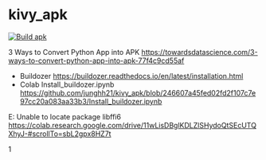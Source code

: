 # kivy_apk

[![Build apk](https://github.com/junghh21/kivy_apk/actions/workflows/main.yml/badge.svg)](https://github.com/junghh21/kivy_apk/actions/workflows/main.yml)

3 Ways to Convert Python App into APK
https://towardsdatascience.com/3-ways-to-convert-python-app-into-apk-77f4c9cd55af

- Buildozer
  https://buildozer.readthedocs.io/en/latest/installation.html
- Colab
  Install_buildozer.ipynb
  https://github.com/junghh21/kivy_apk/blob/246607a45fed02fd2f107c7e97cc20a083aa33b3/Install_buildozer.ipynb

E: Unable to locate package libffi6
https://colab.research.google.com/drive/11wLisDBglKDLZlSHydoQtSEcUTQXhyJ-#scrollTo=sbL2gpx8HZ7t

1
